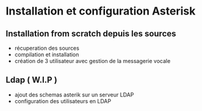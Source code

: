 # Installation et configuration Asterisk



 ## Installation from scratch depuis les sources
- récuperation des sources
- compilation et installation
- création de 3 utilisateur avec gestion de la messagerie vocale


## Ldap ( W.I.P )
- ajout des schemas asterik sur un serveur LDAP
- configuration des utilisateurs en LDAP


